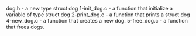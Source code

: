 dog.h - a new type struct dog
1-init_dog.c - a function that initialize a variable of type struct dog
2-print_dog.c - a function that prints a struct dog
4-new_dog.c - a function that creates a new dog.
5-free_dog.c -  a function that frees dogs.
